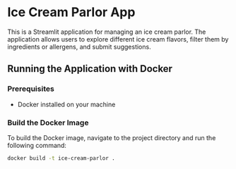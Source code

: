 # Ice Cream Parlor App

This is a Streamlit application for managing an ice cream parlor. The application allows users to explore different ice cream flavors, filter them by ingredients or allergens, and submit suggestions.

## Running the Application with Docker

### Prerequisites

- Docker installed on your machine

### Build the Docker Image

To build the Docker image, navigate to the project directory and run the following command:

```sh
docker build -t ice-cream-parlor .
